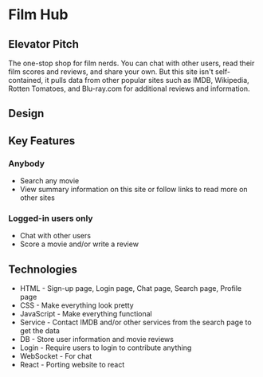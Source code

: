 # Film Hub

## Elevator Pitch

The one-stop shop for film nerds. You can chat with other users, read their film scores and reviews, and share your own. But this site isn't self-contained, it pulls data from other popular sites such as IMDB, Wikipedia, Rotten Tomatoes, and Blu-ray.com for additional reviews and information.

## Design

## Key Features

### Anybody
* Search any movie
* View summary information on this site or follow links to read more on other sites

### Logged-in users only
* Chat with other users
* Score a movie and/or write a review

## Technologies

* HTML - Sign-up page, Login page, Chat page, Search page, Profile page
* CSS - Make everything look pretty
* JavaScript - Make everything functional
* Service - Contact IMDB and/or other services from the search page to get the data
* DB - Store user information and movie reviews
* Login - Require users to login to contribute anything
* WebSocket - For chat
* React - Porting website to react
